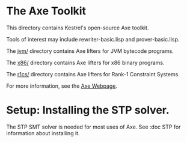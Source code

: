 The Axe Toolkit
===============================

This directory contains Kestrel's open-source Axe toolkit.

Tools of interest may include rewriter-basic.lisp and prover-basic.lisp.

The [jvm/](jvm) directory contains Axe lifters for JVM bytecode programs.

The [x86/](x86) directory contains Axe lifters for x86 binary programs.

The [r1cs/](r1cs) directory contains Axe lifters for Rank-1 Constraint Systems.

For more information, see the [Axe Webpage][Axe].

[Axe]: https://kestrel.edu/research/axe/

# Setup: Installing the STP solver.

The STP SMT solver is needed for most uses of Axe.  See :doc STP for
information about installing it.